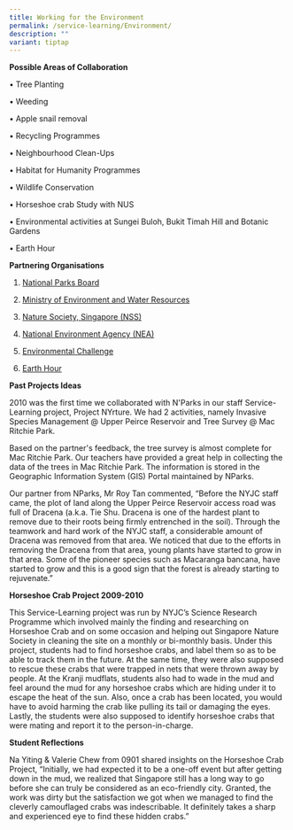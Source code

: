 ```yaml
---
title: Working for the Environment
permalink: /service-learning/Environment/
description: ""
variant: tiptap
---
```

<p><strong>Possible Areas of Collaboration</strong>
</p>
<p>• Tree Planting</p>
<p>• Weeding</p>
<p>• Apple snail removal</p>
<p>• Recycling Programmes</p>
<p>• Neighbourhood Clean-Ups</p>
<p>• Habitat for Humanity Programmes</p>
<p>• Wildlife Conservation</p>
<p>• Horseshoe crab Study with NUS</p>
<p>• Environmental activities at Sungei Buloh, Bukit Timah Hill and Botanic
Gardens</p>
<p>• Earth Hour</p>
<p><strong>Partnering Organisations</strong>
</p>
<ol data-tight="true" class="tight">
<li>
<p><a href="http://www.nparks.gov.sg/cms/" rel="noopener noreferrer nofollow" target="_blank">National Parks Board</a>
</p>
</li>
<li>
<p><a href="https://www.mse.gov.sg/" rel="noopener noreferrer nofollow" target="_blank">Ministry of Environment and Water Resources</a>
</p>
</li>
<li>
<p><a href="http://www.nss.org/" rel="noopener noreferrer nofollow" target="_blank">Nature Society, Singapore (NSS)</a>
</p>
</li>
<li>
<p><a href="http://www.nea.gov.sg/" rel="noopener noreferrer nofollow" target="_blank">National Environment Agency (NEA)</a>
</p>
</li>
<li>
<p><a href="http://www.eco-singapore.org/" rel="noopener noreferrer nofollow" target="_blank">Environmental Challenge</a>
</p>
</li>
<li>
<p><a href="https://www.earthhour.org/" rel="noopener noreferrer nofollow" target="_blank">Earth Hour</a>
</p>
</li>
</ol>
<p><strong>Past Projects Ideas</strong>
</p>
<p>2010 was the first time we collaborated with N'Parks in our staff Service-Learning
project, Project NYrture. We had 2 activities, namely Invasive Species
Management @ Upper Peirce Reservoir and Tree Survey @ Mac Ritchie Park.</p>
<p>Based on the partner's feedback, the tree survey is almost complete for
Mac Ritchie Park. Our teachers have provided a great help in collecting
the data of the trees in Mac Ritchie Park. The information is stored in
the Geographic Information System (GIS) Portal maintained by NParks.</p>
<p>Our partner from NParks, Mr Roy Tan commented, “Before the NYJC staff
came, the plot of land along the Upper Peirce Reservoir access road was
full of Dracena (a.k.a. Tie Shu. Dracena is one of the hardest plant to
remove due to their roots being firmly entrenched in the soil). Through
the teamwork and hard work of the NYJC staff, a considerable amount of
Dracena was removed from that area. We noticed that due to the efforts
in removing the Dracena from that area, young plants have started to grow
in that area. Some of the pioneer species such as Macaranga bancana, have
started to grow and this is a good sign that the forest is already starting
to rejuvenate.”</p>
<p><strong>Horseshoe Crab Project 2009-2010</strong>
</p>
<p>This Service-Learning project was run by NYJC’s Science Research Programme
which involved mainly the finding and researching on Horseshoe Crab and
on some occasion and helping out Singapore Nature Society in cleaning the
site on a monthly or bi-monthly basis. Under this project, students had
to find horseshoe crabs, and label them so as to be able to track them
in the future. At the same time, they were also supposed to rescue these
crabs that were trapped in nets that were thrown away by people. At the
Kranji mudflats, students also had to wade in the mud and feel around the
mud for any horseshoe crabs which are hiding under it to escape the heat
of the sun. Also, once a crab has been located, you would have to avoid
harming the crab like pulling its tail or damaging the eyes. Lastly, the
students were also supposed to identify horseshoe crabs that were mating
and report it to the person-in-charge.</p>
<p><strong>Student Reflections</strong>
</p>
<p>Na Yiting &amp; Valerie Chew from 0901 shared insights on the Horseshoe
Crab Project, “Initially, we had expected it to be a one-off event but
after getting down in the mud, we realized that Singapore still has a long
way to go before she can truly be considered as an eco-friendly city. Granted,
the work was dirty but the satisfaction we got when we managed to find
the cleverly camouflaged crabs was indescribable. It definitely takes a
sharp and experienced eye to find these hidden crabs.”</p>